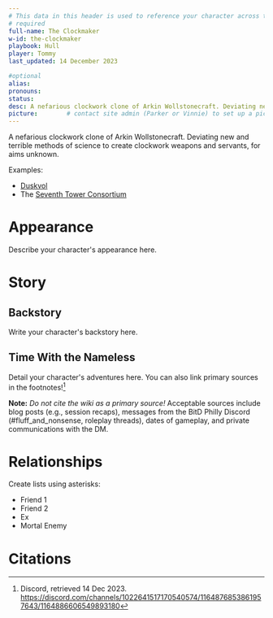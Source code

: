 ```yaml
---
# This data in this header is used to reference your character across the entire website. 
# required
full-name: The Clockmaker
w-id: the-clockmaker
playbook: Hull
player: Tommy
last_updated: 14 December 2023

#optional
alias: 
pronouns: 
status: 
desc: A nefarious clockwork clone of Arkin Wollstonecraft. Deviating new and terrible methods of science to create clockwork weapons and servants, for aims unknown. # 1-2 sentences about the character
picture:        # contact site admin (Parker or Vinnie) to set up a picture.
---
```


A nefarious clockwork clone of Arkin Wollstonecraft. Deviating new and terrible methods of science to create clockwork weapons and servants, for aims unknown.


Examples:
* [Duskvol](duskvol)
* The [Seventh Tower Consortium](seventh-tower-consortium)

# Appearance
Describe your character's appearance here.

# Story
## Backstory
Write your character's backstory here. 

## Time With the Nameless
Detail your character's adventures here. You can also link primary sources in the footnotes![^1]

**Note:** _Do not cite the wiki as a primary source!_ Acceptable sources include blog posts (e.g., session recaps), messages from the BitD Philly Discord (#fluff_and_nonsense, roleplay threads), dates of gameplay, and private communications with the DM. 

# Relationships
Create lists using asterisks:

* Friend 1
* Friend 2
* Ex
* Mortal Enemy

# Citations

[^1]: Discord, retrieved 14 Dec 2023. <https://discord.com/channels/1022641517170540574/1164876853861957643/1164886606549893180>
